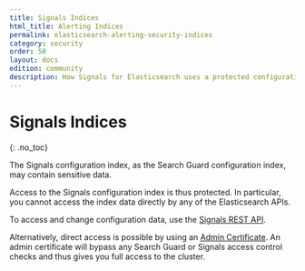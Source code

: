 ```yaml
---
title: Signals Indices
html_title: Alerting Indices
permalink: elasticsearch-alerting-security-indices
category: security
order: 50
layout: docs
edition: community
description: How Signals for Elasticsearch uses a protected configuration index to protect sensitive data
---
```


<!--- Copyright 2020 floragunn GmbH -->

# Signals Indices
{: .no_toc}

The Signals configuration index, as the Search Guard configuration index, may contain sensitive data.

Access to the Signals configuration index is thus protected. In particular, you cannot access the index data directly by any of the Elasticsearch APIs.

To access and change configuration data, use the [Signals REST API](rest_api.md).

Alternatively, direct access is possible by using an [Admin Certificate](configuring-tls#configuring-admin-certificates). An admin certificate will bypass any Search Guard or Signals access control checks and thus gives you full access to the cluster.